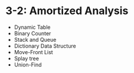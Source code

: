 # 3-2: Amortized Analysis

- Dynamic Table
- Binary Counter
- Stack and Queue
- Dictionary Data Structure
- Move-Front List
- Splay tree
- Union-Find
